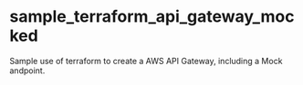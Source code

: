 # sample_terraform_api_gateway_mocked
Sample use of terraform to create a AWS API Gateway, including a Mock andpoint.
